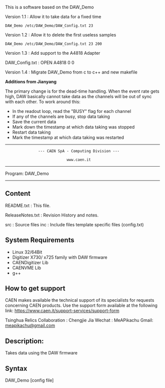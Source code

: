 This is a software based on the DAW_Demo

Version 1.1 :  Allow it to take data for a fixed time 

```
DAW_Demo /etc/DAW_Demo/DAW_Config.txt 23
```

Version 1.2 : Allow it to delete the first useless samples 
```
DAW_Demo /etc/DAW_Demo/DAW_Config.txt 23 200
```


Version 1.3 : Add support to the A4818 Adapter

DAW_Config.txt : OPEN A4818 0 0 


Version 1.4 : Migrate DAW_Demo from c to c++ and new makefile

**Additions from Jianyang**

The primary change is for the dead-time handling. When the event rate gets high, DAW basically cannot take data as the channels will be out of sync with each other. To work around this:
- In the readout loop, read the "BUSY" flag for each channel
- If any of the channels are busy, stop data taking
- Save the current data
- Mark down the timestamp at which data taking was stopped
- Restart data taking
- Mark the timestamp at which data taking was restarted

-----------------------------------------------------------------------------

                   --- CAEN SpA - Computing Division ---

                                www.caen.it

  -----------------------------------------------------------------------------

  Program: DAW_Demo


  -----------------------------------------------------------------------------


  Content
  -----------------------------------------------------------------------------

  README.txt        :  This file.

  ReleaseNotes.txt  :  Revision History and notes.

   src		:  Source files
   inc		:  Include files
                   template specific files (config.txt)


  System Requirements
  -----------------------------------------------------------------------------
  - Linux 32/64Bit
  - Digitizer X730/ x725 family with DAW firmware
  - CAENDigitizer Lib
  - CAENVME Lib 
  - g++ 


  How to get support
  ------------------

  CAEN makes available the technical support of its specialists for requests
  concerning CAEN products. Use the support form available at the following link:
  https://www.caen.it/support-services/support-form
  
  Tsinghua Relics Collaboration : Chengjie Jia
  Wechat : MeAPikachu 
  Gmail: meapikachu@gmail.com


  Description:
  -----------------------------------------------------------------------------
  Takes data using the DAW firmware

  Syntax
  -----------------------------------------------------------------------------
  DAW_Demo [config file]
